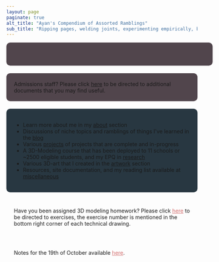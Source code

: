 ```yaml
---
layout: page
paginate: true
alt_title: "Ayan's Compendium of Assorted Ramblings"
sub_title: "Ripping pages, welding joints, experimenting empirically, burning electronics, and tuning PIDs."
---
```


<style>
  .content-container {
    border-radius: 10px; /* Add rounded corners to the container */
    padding: 20px; /* Add padding to the container */
    margin-bottom: 20px; /* Add bottom margin to create space between container and text below */
    background-size: cover;
    background-repeat: no-repeat;
    background-attachment: fixed; /* Optional, for a fixed background */
  }

  .content-container-blue {
    border-radius: 10px; /* Add rounded corners to the container */
    padding: 20px; /* Add padding to the container */
    margin-bottom: 20px; /* Add bottom margin to create space between container and text below */
    background-color: #283741; /* Add a background color */
  }
  
  .content-container-breathing {
    border-radius: 10px; /* Add rounded corners to the container */
    padding: 20px; /* Add padding to the container */
    margin-bottom: 20px; /* Add bottom margin to create space between container and text below */
    background-size: cover;
    background-repeat: no-repeat;
    background-attachment: fixed; /* Optional, for a fixed background */
    animation: breathing 3s infinite; /* Apply the breathing animation */
  }

  @keyframes breathing {
    0% {
      background-color: #51454C; /* Start with red */
    }
    50% {
      background-color: #5D676E; /* Transition to yellow at 50% */
    }
    100% {
      background-color: #51454C; /* Return to red at 100% */
    }
  }
  
  .content-container a {
    color: #D37070; /* Change the color of hyperlinks */
    text-decoration: underline; /* Add underline to hyperlinks */
  }

  .content-container-scrolling {
    border-radius: 10px;
    padding: 20px;
    margin-bottom: 20px;
    background-color: #51454C;
    overflow: hidden; /* Hide the overflow content */
    white-space: nowrap; /* Prevent text from wrapping */
    width: 100%; /* Set the width to 100% to span the body */
    font-size: 17px;
  }

  .scroll-text {
    animation: scroll 30s linear infinite; /* Adjust the animation duration as needed */
    animation-delay: 0s; /* Reduce the delay to 3 seconds */
    display: inline-block;
    font-family: 'Fira Code', sans-serif;
  }

  @keyframes scroll {
    0% {
      transform: translateX(25%);
    }
    100% {
      transform: translateX(-100%); /* Adjust the distance for a smoother scroll */
    }
  }

  .content-container-scrolling:hover .scroll-text {
    animation-play-state: paused;
  }
</style>

<link rel="stylesheet" href="https://fonts.googleapis.com/css2?family=Fira+Code&display=swap">

<!-- <div class="content-container" data-bg-image="assets/images/chevron2.png">
  This website is still under construction, while most of the structure and programming is complete content still remains.
</div> -->

<div class="content-container-scrolling scroll-container">
  <div class="scroll-text">
    Latest updates: 3rd December, NEW PROJECT! Analog Task Manager, see ↯ Projects form me details. 10th November, more content added in password-protected section, use password to access! 1st November, the password-protected section has been updated with 128-bit encryption. 23rd Oct, Research section has a new-old project. 23rd Oct, New blog posts coming soon™. 18th Oct, Updated additional information section.
  </div>
</div>

<div class="content-container-breathing">
  Admissions staff? Please click <a href="/admissions/">here</a> to be directed to additional documents that you may find useful.
</div>

<div class="content-container-blue">
  <ul>
    <li>Learn more about me in my <a href="/about/">about</a> section</li>
    <li>Discussions of niche topics and ramblings of things I&#39;ve learned in the <a href="/blog/">blog</a></li>
    <li>Various <a href="/projects/">projects</a> of projects that are complete and in-progress</li>
    <li>A 3D-Modeling course that has been deployed to 11 schools or ~2500 eligible students, and my EPQ in <a href="/research/">research</a></li>
    <li>Various 3D-art that I created in the <a href="/artwork/">artwork</a> section</li>
    <li>Resources, site documentation, and my reading list available at <a href="/miscellaneous/">miscellaneous</a></li>
  </ul>
</div>

<div class="content-container" data-bg-image="assets/images/chevron2.png">
  Have you been assigned 3D modeling homework? Please click <a href="/3d-exercises/">here</a> to be directed to exercises, the exercise number is mentioned in the bottom right corner of each technical drawing.
</div>

<div class="content-container" data-bg-image="assets/images/chevron2.png">
  Notes for the 19th of October available <a href="/19102023/">here</a>.
</div>

<script>
  // Get all elements with the class "content-container"
  const contentContainers = document.querySelectorAll(".content-container");

  // Loop through the elements and set their background images
  contentContainers.forEach(container => {
    const bgImage = container.getAttribute("data-bg-image");
    container.style.backgroundImage = `url(${bgImage})`;
  });
</script>